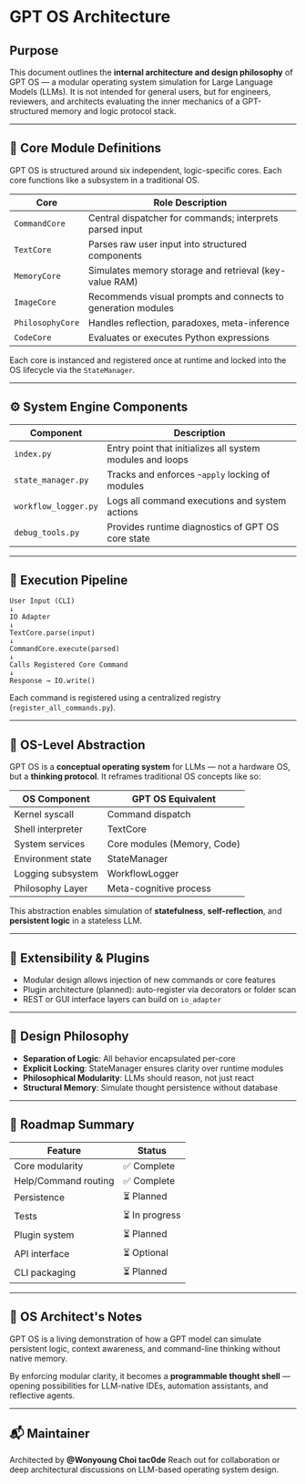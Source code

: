 # GPT OS Architecture

## Purpose

This document outlines the **internal architecture and design philosophy** of GPT OS — a modular operating system simulation for Large Language Models (LLMs).
It is not intended for general users, but for engineers, reviewers, and architects evaluating the inner mechanics of a GPT-structured memory and logic protocol stack.

---

## 🧠 Core Module Definitions

GPT OS is structured around six independent, logic-specific cores. Each core functions like a subsystem in a traditional OS.

| Core            | Role Description |
|------------------|------------------|
| `CommandCore`    | Central dispatcher for commands; interprets parsed input |
| `TextCore`       | Parses raw user input into structured components |
| `MemoryCore`     | Simulates memory storage and retrieval (key-value RAM) |
| `ImageCore`      | Recommends visual prompts and connects to generation modules |
| `PhilosophyCore` | Handles reflection, paradoxes, meta-inference |
| `CodeCore`       | Evaluates or executes Python expressions |

Each core is instanced and registered once at runtime and locked into the OS lifecycle via the `StateManager`.

---

## ⚙️ System Engine Components

| Component          | Description |
|--------------------|-------------|
| `index.py`         | Entry point that initializes all system modules and loops |
| `state_manager.py` | Tracks and enforces `~apply` locking of modules |
| `workflow_logger.py` | Logs all command executions and system actions |
| `debug_tools.py`   | Provides runtime diagnostics of GPT OS core state |

---

## 🔁 Execution Pipeline

```text
User Input (CLI)
↓
IO Adapter
↓
TextCore.parse(input)
↓
CommandCore.execute(parsed)
↓
Calls Registered Core Command
↓
Response → IO.write()
```

Each command is registered using a centralized registry (`register_all_commands.py`).

---

## 📐 OS-Level Abstraction

GPT OS is a **conceptual operating system** for LLMs — not a hardware OS, but a **thinking protocol**.
It reframes traditional OS concepts like so:

| OS Component       | GPT OS Equivalent            |
|--------------------|------------------------------|
| Kernel syscall     | Command dispatch             |
| Shell interpreter  | TextCore                     |
| System services    | Core modules (Memory, Code)  |
| Environment state  | StateManager                 |
| Logging subsystem  | WorkflowLogger               |
| Philosophy Layer   | Meta-cognitive process       |

This abstraction enables simulation of **statefulness**, **self-reflection**, and **persistent logic** in a stateless LLM.

---

## 🧩 Extensibility & Plugins

- Modular design allows injection of new commands or core features
- Plugin architecture (planned): auto-register via decorators or folder scan
- REST or GUI interface layers can build on `io_adapter`

---

## 🧠 Design Philosophy

- **Separation of Logic**: All behavior encapsulated per-core
- **Explicit Locking**: StateManager ensures clarity over runtime modules
- **Philosophical Modularity**: LLMs should reason, not just react
- **Structural Memory**: Simulate thought persistence without database

---

## 🔭 Roadmap Summary

| Feature             | Status       |
|---------------------|--------------|
| Core modularity     | ✅ Complete  |
| Help/Command routing| ✅ Complete  |
| Persistence         | ⏳ Planned   |
| Tests               | ⏳ In progress |
| Plugin system       | ⏳ Planned   |
| API interface       | ⏳ Optional  |
| CLI packaging       | ⏳ Planned   |

---

## 🧬 OS Architect's Notes

GPT OS is a living demonstration of how a GPT model can simulate persistent logic, context awareness, and command-line thinking without native memory.

By enforcing modular clarity, it becomes a **programmable thought shell** — opening possibilities for LLM-native IDEs, automation assistants, and reflective agents.

---

## 📬 Maintainer

Architected by **@Wonyoung Choi tac0de**
Reach out for collaboration or deep architectural discussions on LLM-based operating system design.
